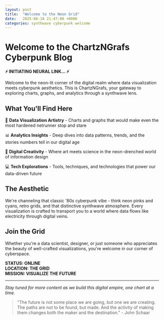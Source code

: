 ```yaml
---
layout: post
title:  "Welcome to the Neon Grid"
date:   2025-06-18 21:47:00 +0000
categories: synthwave cyberpunk welcome
---
```


# Welcome to the ChartzNGrafs Cyberpunk Blog

**⚡ INITIATING NEURAL LINK... ⚡**

Welcome to the neon-lit corner of the digital realm where data visualization meets cyberpunk aesthetics. This is ChartzNGrafs, your gateway to exploring charts, graphs, and analytics through a synthwave lens.

## What You'll Find Here

🌆 **Data Visualization Artistry** - Charts and graphs that would make even the most hardened netrunner stop and stare

📊 **Analytics Insights** - Deep dives into data patterns, trends, and the stories numbers tell in our digital age

🎨 **Digital Creativity** - Where art meets science in the neon-drenched world of information design

💻 **Tech Explorations** - Tools, techniques, and technologies that power our data-driven future

## The Aesthetic

We're channeling that classic '80s cyberpunk vibe - think neon pinks and cyans, retro grids, and that distinctive synthwave atmosphere. Every visualization is crafted to transport you to a world where data flows like electricity through digital veins.

## Join the Grid

Whether you're a data scientist, designer, or just someone who appreciates the beauty of well-crafted visualizations, you're welcome in our corner of cyberspace.

**STATUS: ONLINE**  
**LOCATION: THE GRID**  
**MISSION: VISUALIZE THE FUTURE**

---

*Stay tuned for more content as we build this digital empire, one chart at a time.*

> "The future is not some place we are going, but one we are creating. The paths are not to be found, but made. And the activity of making them changes both the maker and the destination." - John Schaar 